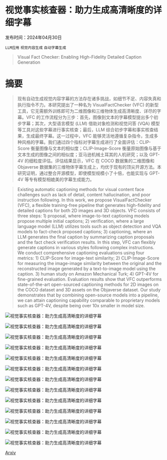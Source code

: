 # 视觉事实核查器：助力生成高清晰度的详细字幕

发布时间：2024年04月30日

`LLM应用` `视觉内容生成` `自动字幕生成`

> Visual Fact Checker: Enabling High-Fidelity Detailed Caption Generation

# 摘要

> 现有自动生成视觉内容字幕的方法存在诸多挑战，如细节不足、内容失真和执行指令不力。本研究提出了一种名为 VisualFactChecker (VFC) 的新型工具，它无需额外训练即可为二维图像和三维物体生成高清晰度、详尽的字幕。VFC 的工作流程分为三步：首先，图像到文本的字幕模型提出多个初步字幕；其次，大型语言模型 (LLM) 借助对象检测和视觉问答 (VQA) 模型等工具对这些字幕进行事实核查；最后，LLM 综合初步字幕和事实核查结果，生成最终字幕。这一过程中，VFC 能够灵活地遵循复杂指令，生成多种风格的字幕。我们通过四个指标对字幕生成进行了全面评估：CLIP-Score 衡量图像与文本的相似度；CLIP-Image-Score 衡量原始图像与基于文本生成的图像之间的相似度；亚马逊机械土耳其的人机研究；以及 GPT-4V 的细粒度评估。评估结果显示，VFC 在 COCO 数据集的二维图像和 Objaverse 数据集的三维物体字幕生成上，均优于现有的顶尖开源方法。本研究证明，通过整合开源模型，即使模型规模小了十倍，也能实现与 GPT-4V 等专有模型相媲美的字幕生成能力。

> Existing automatic captioning methods for visual content face challenges such as lack of detail, content hallucination, and poor instruction following. In this work, we propose VisualFactChecker (VFC), a flexible training-free pipeline that generates high-fidelity and detailed captions for both 2D images and 3D objects. VFC consists of three steps: 1) proposal, where image-to-text captioning models propose multiple initial captions; 2) verification, where a large language model (LLM) utilizes tools such as object detection and VQA models to fact-check proposed captions; 3) captioning, where an LLM generates the final caption by summarizing caption proposals and the fact check verification results. In this step, VFC can flexibly generate captions in various styles following complex instructions. We conduct comprehensive captioning evaluations using four metrics: 1) CLIP-Score for image-text similarity; 2) CLIP-Image-Score for measuring the image-image similarity between the original and the reconstructed image generated by a text-to-image model using the caption. 3) human study on Amazon Mechanical Turk; 4) GPT-4V for fine-grained evaluation. Evaluation results show that VFC outperforms state-of-the-art open-sourced captioning methods for 2D images on the COCO dataset and 3D assets on the Objaverse dataset. Our study demonstrates that by combining open-source models into a pipeline, we can attain captioning capability comparable to proprietary models such as GPT-4V, despite being over 10x smaller in model size.

![视觉事实核查器：助力生成高清晰度的详细字幕](../../..//opt/data/Projects/HuggingArxiv/paper_images/2404.19752/x2.png)

![视觉事实核查器：助力生成高清晰度的详细字幕](../../..//opt/data/Projects/HuggingArxiv/paper_images/2404.19752/x3.png)

![视觉事实核查器：助力生成高清晰度的详细字幕](../../..//opt/data/Projects/HuggingArxiv/paper_images/2404.19752/x4.png)

![视觉事实核查器：助力生成高清晰度的详细字幕](../../..//opt/data/Projects/HuggingArxiv/paper_images/2404.19752/x5.png)

![视觉事实核查器：助力生成高清晰度的详细字幕](../../..//opt/data/Projects/HuggingArxiv/paper_images/2404.19752/x6.png)

![视觉事实核查器：助力生成高清晰度的详细字幕](../../..//opt/data/Projects/HuggingArxiv/paper_images/2404.19752/x7.png)

![视觉事实核查器：助力生成高清晰度的详细字幕](../../..//opt/data/Projects/HuggingArxiv/paper_images/2404.19752/x8.png)

![视觉事实核查器：助力生成高清晰度的详细字幕](../../..//opt/data/Projects/HuggingArxiv/paper_images/2404.19752/x9.png)

![视觉事实核查器：助力生成高清晰度的详细字幕](../../..//opt/data/Projects/HuggingArxiv/paper_images/2404.19752/x10.png)

![视觉事实核查器：助力生成高清晰度的详细字幕](../../..//opt/data/Projects/HuggingArxiv/paper_images/2404.19752/x11.png)

![视觉事实核查器：助力生成高清晰度的详细字幕](../../..//opt/data/Projects/HuggingArxiv/paper_images/2404.19752/x12.png)

![视觉事实核查器：助力生成高清晰度的详细字幕](../../..//opt/data/Projects/HuggingArxiv/paper_images/2404.19752/x13.png)

![视觉事实核查器：助力生成高清晰度的详细字幕](../../..//opt/data/Projects/HuggingArxiv/paper_images/2404.19752/x14.png)

[Arxiv](https://arxiv.org/abs/2404.19752)
